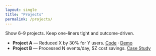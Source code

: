 ```yaml
---
layout: single
title: "Projects"
permalink: /projects/
---
```


Show 6–9 projects. Keep one-liners tight and outcome-driven.

- **Project A** — Reduced X by 30% for Y users. [Code](#) · [Demo](#)
- **Project B** — Processed N events/day, $Z cost savings. [Case Study](#)
